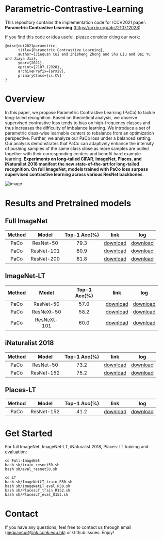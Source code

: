 # Parametric-Contrastive-Learning
This repository contains the implementation code for ICCV2021 paper:  
**Parametric Contrastive Learning** (https://arxiv.org/abs/2107.12028)  

If you find this code or idea useful, please consider citing our work:
```
@misc{cui2021parametric,
      title={Parametric Contrastive Learning}, 
      author={Jiequan Cui and Zhisheng Zhong and Shu Liu and Bei Yu and Jiaya Jia},
      year={2021},
      eprint={2107.12028},
      archivePrefix={arXiv},
      primaryClass={cs.CV}
}
```

# Overview
In this paper, we propose Parametric Contrastive Learning (PaCo) to tackle long-tailed recognition. Based on theoretical analysis, we observe supervised contrastive loss tends to bias on high-frequency classes and thus increases the difficulty of imbalance learning. We introduce a set of parametric class-wise learnable centers to rebalance from an optimization perspective. Further, we analyze our PaCo loss under a balanced setting. Our analysis demonstrates that PaCo can adaptively enhance the intensity of pushing samples of the same class close as more samples are pulled together with their corresponding centers and benefit hard example learning. **Experiments on long-tailed CIFAR, ImageNet, Places, and iNaturalist 2018 manifest the new state-of-the-art for long-tailed recognition. On full ImageNet, models trained with PaCo loss surpass supervised contrastive learning across various ResNet backbones**.

![image](https://github.com/jiequancui/Parametric-Contrastive-Learning/blob/main/assets/paco.PNG)



# Results and Pretrained models
## Full ImageNet

 | Method | Model | Top-1 Acc(%) | link | log |  
 | :---: | :---: | :---: | :---: | :---: |
 | PaCo  | ResNet-50  | 79.3 | [download](https://drive.google.com/file/d/1fBbTWJlM3knjN0SIjrLhQw_TeUuoHsOe/view?usp=sharing) | [download](https://drive.google.com/file/d/1G_oTmBxAxwZdIa4YJSCJ-lYslwvsBMiF/view?usp=sharing) |
 | PaCo  | ResNet-101 | 80.9 | [download](https://drive.google.com/file/d/18lAQu33eN4pzhOi6lSmvfK6ORvD0gMGg/view?usp=sharing) | [download](https://drive.google.com/file/d/1axS5ryB-MjoKBRN4N9lVHyLQ2pOfKgMw/view?usp=sharing) |
 | PaCo  | ResNet-200 | 81.8 | [download]() | [download]() | 
 
## ImageNet-LT
 | Method | Model | Top-1 Acc(%) | link | log | 
 | :---: | :---: | :---: | :---: | :---: |
 | PaCo  | ResNet-50   | 57.0 | [download](https://drive.google.com/file/d/1a73Ez_k47S2hmD_0L-sLH0OEhxK8SpQt/view?usp=sharing) | [download](https://drive.google.com/file/d/1NmynVzdkSye0FNEEyHSFF1oMc6q2wypJ/view?usp=sharing) |
 | PaCo  | ResNeXt-50  | 58.2 | [download](https://drive.google.com/file/d/1J7pvp-CWx7e2hPFNa1a05Oy9igHSe1eM/view?usp=sharing) | [download](https://drive.google.com/file/d/1ssvsA-xG2oj5wUwmC-Gu_pVZdg9POp7R/view?usp=sharing) |
 | PaCo  | ResNeXt-101 | 60.0 | [download](https://drive.google.com/file/d/1k14zhOwF8NBTb17mUN_UAGBkIIZsVBCV/view?usp=sharing) | [download](https://drive.google.com/file/d/1ZVwUKFb9AozaNKb8aSUXLCy27LgE7Kt2/view?usp=sharing) |
 
 ## iNaturalist 2018
 | Method | Model | Top-1 Acc(%) | link |  log |
 | :---: | :---: | :---: | :---: | :---: |
 | PaCo  | ResNet-50   | 73.2 | [download]() | [download]() |
 | PaCo  | ResNet-152  | 75.2 | [download]() | [download]() |
 
 ## Places-LT
  | Method | Model | Top-1 Acc(%) | link | log | 
 | :---: | :---: | :---: | :---: | :---: |
 | PaCo  | ResNet-152   | 41.2 | [download]() | [download]() |
 
# Get Started
For full ImageNet, ImageNet-LT, iNaturalist 2018, Places-LT training and evaluation:  
```
cd Full-ImageNet
bash sh/train_resnet50.sh
bash sh/eval_resnet50.sh

cd LT
bash sh/ImageNetLT_train_R50.sh
bash sh/ImageNetLT_eval_R50.sh
bash sh/PlacesLT_train_R152.sh
bash sh/PlacesLT_eval_R152.sh
```

# Contact
If you have any questions, feel free to contact us through email (jiequancui@link.cuhk.edu.hk) or Github issues. Enjoy!
 
 
 
 

